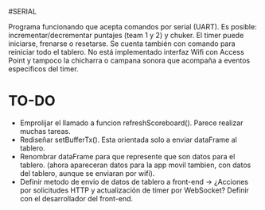 #SERIAL

Programa funcionando que acepta comandos por serial (UART).
Es posible: incrementar/decrementar puntajes (team 1 y 2) y chuker. El timer puede iniciarse, frenarse o resetarse. Se cuenta también con comando para reiniciar todo el tablero.
No está implementado interfaz Wifi con Access Point y tampoco la chicharra o campana sonora que acompaña a eventos especificos del timer.

# TO-DO
* Emprolijar el llamado a funcion refreshScoreboard(). Parece realizar muchas tareas.
* Rediseñar setBufferTx(). Esta orientada solo a enviar dataFrame al tablero.
* Renombrar dataFrame para que represente que son datos para el tablero. (ahora apareceran datos para la app movil tambien, con datos del tablero, aunque se enviaran por wifi).
* Definir metodo de envio de datos de tablero a front-end -> ¿Acciones por solicitudes HTTP y actualización de timer por WebSocket? Definir con el desarrollador del front-end.